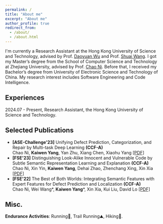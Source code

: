 ```yaml
---
permalink: /
title: "About me"
excerpt: "About me"
author_profile: true
redirect_from: 
  - /about/
  - /about.html
---
```

I'm currently a Research Assistant at the Hong Kong University of Science and Technology, advised by Prof. [Daoyuan Wu](https://daoyuan14.github.io/) and Prof. [Shuai Wang](https://home.cse.ust.hk/~shuaiw/). I got my Master’s degree from the School of Computer Science and Technology at Zhejiang University, advised by Prof. [Chao Ni](https://jacknichao.github.io/#/). Before that, I received my Bachelor’s degree from University of Electronic Science and Technology of China. My research interest includes Software Engineering and Code Intelligence.

## Experiences
2024.07 - Present, Research Assistant, the Hong Kong University of Science and Technology.


## Selected Publications

- **[ASE-Challenge'23]** Unifying Defect Prediction, Categorization, and Repair by Multi-task Deep Learning **(CCF-A)**  
Chao Ni, **Kaiwen Yang**, Yan Zhu, Xiang Chen, Xiaohu Yang   [\[PDF\]](https://kwyangg.github.io/files/Unifying_Defect_Prediction_Categorization_and_Repair_by_Multi-Task_Deep_Learning.pdf)
- **[FSE'23]** Distinguishing Look-Alike Innocent and Vulnerable Code by Subtle Semantic Representation Learning and Explanation **(CCF-A)**  
Chao Ni, Xin Yin, **Kaiwen Yang**, Dehai Zhao, Zhenchang Xing, Xin Xia  [\[PDF\]](https://kwyangg.github.io/files/Distinguishing_Look-Alike_Innocent_and_Vulnerable_Code_by_Subtle_Semantic_Representation_Learning_and_Explanation.pdf)
- **[FSE'22]** The Best of Both Worlds: Integrating Semantic Features with Expert Features for Defect Prediction and Localization **(CCF-A)**  
Chao Ni, Wei Wang\*, **Kaiwen Yang**\*, Xin Xia, Kui Liu, David Lo [\[PDF\]](https://kwyangg.github.io/files/The_Best_of_Both_Worlds-_Integrating_Semantic_Features_with_Expert_Features_for_Defect_Prediction_and_Localization.pdf)


## Misc.
**Endurance Activities**: Running🏃, Trail Running⛰️, Hiking🚶.
<script type="text/javascript" id="clustrmaps" src="//clustrmaps.com/map_v2.js?d=QBUx2GXBM1_Ay7ST8EiOZ1CCqv_Dh6vcwbbU0n85KIg&cl=ffffff&w=a"></script>




